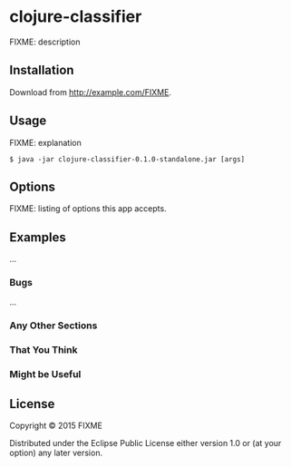 # clojure-classifier

FIXME: description

## Installation

Download from http://example.com/FIXME.

## Usage

FIXME: explanation

    $ java -jar clojure-classifier-0.1.0-standalone.jar [args]

## Options

FIXME: listing of options this app accepts.

## Examples

...

### Bugs

...

### Any Other Sections
### That You Think
### Might be Useful

## License

Copyright © 2015 FIXME

Distributed under the Eclipse Public License either version 1.0 or (at
your option) any later version.
